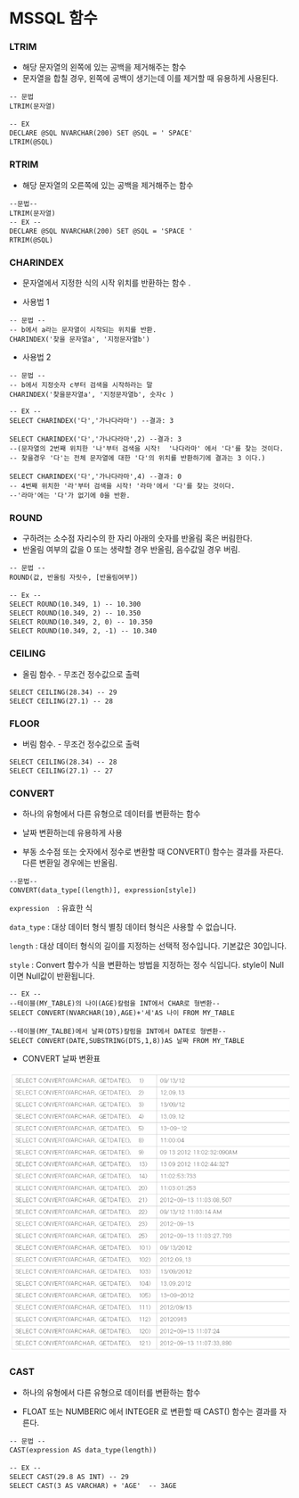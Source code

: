 # MSSQL 함수 



### LTRIM 

- 해당 문자열의 왼쪽에 있는 공백을 제거해주는 함수 
- 문자열을 합칠 경우, 왼쪽에 공백이 생기는데 이를 제거할 때 유용하게 사용된다. 

```MSSQL
-- 문법 
LTRIM(문자열)

-- EX 
DECLARE @SQL NVARCHAR(200) SET @SQL = ' SPACE' 
LTRIM(@SQL)
```



### RTRIM

- 해당 문자열의 오른쪽에 있는 공백을 제거해주는 함수 

```MSSQL 
--문법--
LTRIM(문자열)
-- EX --
DECLARE @SQL NVARCHAR(200) SET @SQL = 'SPACE '
RTRIM(@SQL)
```



### CHARINDEX

- 문자열에서 지정한 식의 시작 위치를 반환하는 함수 . 



- 사용법 1 

```MSSQL
-- 문법 -- 
-- b에서 a라는 문자열이 시작되는 위치를 반환.
CHARINDEX('찾을 문자열a', '지정문자열b')
```

- 사용법 2 

```MSSQL
-- 문법 --
-- b에서 지정숫자 c부터 검색을 시작하라는 말 
CHARINDEX('찾을문자열a', '지정문자열b', 숫자c )
```



```MSSQL
-- EX -- 
SELECT CHARINDEX('다','가나다라마') --결과: 3

SELECT CHARINDEX('다','가나다라마',2) --결과: 3
--(문자열의 2번째 위치한 '나'부터 검색을 시작!  '나다라마' 에서 '다'를 찾는 것이다.
-- 찾을경우 '다'는 전체 문자열에 대한 '다'의 위치를 반환하기에 결과는 3 이다.)

SELECT CHARINDEX('다','가나다라마',4) --결과: 0
-- 4번째 위치한 '라'부터 검색을 시작! '라마'에서 '다'를 찾는 것이다.
--'라마'에는 '다'가 없기에 0을 반환.
```



### ROUND 

- 구하려는 소수점 자리수의 한 자리 아래의 숫자를 반올림 혹은 버림한다. 
- 반올림 여부의 값을 0 또는 생략할 경우 반올림, 음수값일 경우 버림. 

```mssql
-- 문법 -- 
ROUND(값, 반올림 자릿수, [반올림여부])

-- Ex -- 
SELECT ROUND(10.349, 1) -- 10.300 
SELECT ROUND(10.349, 2) -- 10.350 
SELECT ROUND(10.349, 2, 0) -- 10.350 
SELECT ROUND(10.349, 2, -1) -- 10.340
```



### CEILING 

- 올림 함수. - 무조건 정수값으로 출력 

```MSSQL 
SELECT CEILING(28.34) -- 29
SELECT CEILING(27.1) -- 28
```



### FLOOR

- 버림 함수. - 무조건 정수값으로 출력 

```MSSQL
SELECT CEILING(28.34) -- 28
SELECT CEILING(27.1) -- 27
```



### CONVERT 

- 하나의 유형에서 다른 유형으로 데이터를 변환하는 함수 

- 날짜 변환하는데 유용하게 사용 
- 부동 소수점 또는 숫자에서 정수로 변환할 때 CONVERT() 함수는 결과를 자른다. 다른 변환일 경우에는 반올림. 

```MSSQL
--문법--
CONVERT(data_type[(length)], expression[style])
```

`expression  `: 유효한 식

`data_type` : 대상 데이터 형식 별칭 데이터 형식은 사용할 수 없습니다.

`length` : 대상 데이터 형식의 길이를 지정하는 선택적 정수입니다. 기본값은 30입니다.

`style` : Convert 함수가 식을 변환하는 방법을 지정하는 정수 식입니다. style이 Null이면 Null값이 반환됩니다.

```MSSQL
-- EX --
--테이블(MY_TABLE)의 나이(AGE)칼럼을 INT에서 CHAR로 형변환--
SELECT CONVERT(NVARCHAR(10),AGE)+'세'AS 나이 FROM MY_TABLE

--테이블(MY_TALBE)에서 날짜(DTS)칼럼을 INT에서 DATE로 형변환--
SELECT CONVERT(DATE,SUBSTRING(DTS,1,8))AS 날짜 FROM MY_TABLE
```



- CONVERT 날짜 변환표 

<img src="images/image-20200622170423068.png" alt="image-20200622170423068" style="zoom: 80%;" />





### CAST

- 하나의 유형에서 다른 유형으로 데이터를 변환하는 함수 

- FLOAT 또는 NUMBERIC 에서 INTEGER 로 변환할 때 CAST() 함수는 결과를 자른다. 

```MSSQL
-- 문법 --
CAST(expression AS data_type(length))

-- EX --
SELECT CAST(29.8 AS INT) -- 29 
SELECT CAST(3 AS VARCHAR) + 'AGE'  -- 3AGE
```

